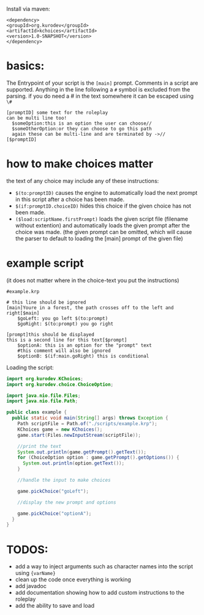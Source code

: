 Install via maven: 
```
<dependency>
<groupId>org.kurodev</groupId>
<artifactId>kchoices</artifactId>
<version>1.0-SNAPSHOT</version>
</dependency>
```

# basics:

The Entrypoint of your script is the `[main]` prompt.
Comments in a script are supported. Anything in the line following
a `#` symbol is excluded from the parsing. if you do need a # in the text somewhere it can be escaped using `\#`

```
[promptID] some text for the roleplay
can be multi line too!
  $someOption:this is an option the user can choose// 
  $someOtherOption:or they can choose to go this path
  again these can be multi-line and are terminated by ->//
[$promptID]
```

# how to make choices matter

the text of any choice may include any of these instructions:

- `$(to:promptID)` causes the engine to automatically load the next prompt in this script after a choice has been made.
- `$(if:promptID.choiceID)` hides this choice if the given choice has not been made.
- `($load:scriptName.firstPrompt)` loads the given script file (filename without extention) and automatically loads the
  given prompt after the choice was made. (the given prompt can be omitted, which will cause the parser to default to loading the [main] prompt of the given file)

# example script

(it does not matter where in the choice-text you put the instructions)

```
#example.krp

# this line should be ignored
[main]Youre in a forest, the path crosses off to the left and right[$main]
    $goLeft: you go left $(to:prompt)
    $goRight: $(to:prompt) you go right

[prompt]this should be displayed
this is a second line for this text[$prompt]
    $optionA: this is an option for the "prompt" text     
    #this comment will also be ignored
    $optionB: $(if:main.goRight) this is conditional
```

Loading the script:

```java
import org.kurodev.KChoices;
import org.kurodev.choice.ChoiceOption;

import java.nio.file.Files;
import java.nio.file.Path;

public class example {
  public static void main(String[] args) throws Exception {
    Path scriptFile = Path.of("./scripts/example.krp");
    KChoices game = new KChoices();
    game.start(Files.newInputStream(scriptFile));

    //print the text
    System.out.println(game.getPrompt().getText());
    for (ChoiceOption option : game.getPrompt().getOptions()) {
      System.out.println(option.getText());
    }

    //handle the input to make choices

    game.pickChoice("goLeft");

    //display the new prompt and options

    game.pickChoice("optionA");
  }
}
```

# TODOS:

- add a way to inject arguments such as character names into the script using `{varName}`
- clean up the code once everything is working
- add javadoc
- add documentation showing how to add custom instructions to the roleplay
- add the ability to save and load

